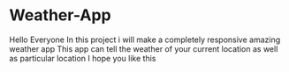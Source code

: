 # Weather-App
Hello Everyone In this project i will make a completely responsive amazing weather app This app can tell the weather of your current location as well as particular location I hope you like this
